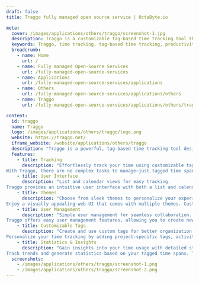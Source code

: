 ```yaml
---
draft: false
title: Traggo fully managed open source service | OctaByte.io

meta:
  cover: /images/applications/others/traggo/screenshot-1.jpg
  description: Traggo is a customizable tag-based time tracking tool that allows users to track time based on projects, task types, and more, offering a sleek interface and powerful user management features.
  keywords: Traggo, time tracking, tag-based time tracking, productivity tool, time management, project tracking, task tracking, time tracking for teams, customizable time tracking, work productivity, track time efficiently
  breadcrumb:
    - name: Home
      url: /
    - name: Fully managed Open-Source Services
      url: /fully-managed-open-source-services
    - name: Applications
      url: /fully-managed-open-source-services/applications
    - name: Others
      url: /fully-managed-open-source-services/applications/others
    - name: Traggo
      url: /fully-managed-open-source-services/applications/others/traggo

content:
  id: traggo
  name: Traggo
  logo: /images/applications/others/traggo/logo.png
  website: https://traggo.net/
  iframe_website: /website/applications/others/traggo
  description: "Traggo is a powerful, tag-based time tracking tool designed to enhance productivity and offer deep insights into how your time is spent. Unlike traditional time tracking apps that rely on task-based tracking, Traggo offers a unique approach by allowing users to track time using customizable tags. Whether you're managing multiple projects, categorizing tasks by type (such as emails, meetings, or programming), or simply seeking a better overview of your day, Traggo makes it easy to track your time in a way that fits your needs. With a clean user interface, multiple viewing options, and robust management features, Traggo empowers you to stay organized, improve your time management, and boost productivity."
  features:
    - title: Tracking
      description: "Effortlessly track your time using customizable tags.
With Traggo, there are no complex tasks to manage—just tagged time spans. Whether you're working on multiple projects or organizing your day into various activities, you can track time precisely as you see fit."
    - title: User Interface
      description: "List and calendar views for easy tracking.
Traggo provides an intuitive user interface with both a list and calendar view, making it easy to visualize your tracked time and stay organized throughout the day."
    - title: Themes
      description: "Choose from sleek themes to personalize your experience.
Enjoy a visually appealing web UI that comes with multiple themes. Customize the interface to suit your preferences and keep your time-tracking experience engaging and efficient."
    - title: User Management
      description: "Simple user management for seamless collaboration.
Traggo offers easy user management features, allowing you to create new users, assign time entries, and customize dashboards for an enhanced collaborative experience."
    - title: Customizable Tags
      description: "Create and use custom tags for better organization.
Personalize your time tracking by adding project-specific tags, activity tags, or any other categories that help you sort and analyze your time more effectively."
    - title: Statistics & Insights
      description: "Gain insights into your time usage with detailed statistics.
Track trends and generate statistics based on your tagged time spans. This feature helps you understand where your time goes, giving you valuable insights for better decision-making and productivity improvements."
  screenshots:
    - /images/applications/others/traggo/screenshot-1.png
    - /images/applications/others/traggo/screenshot-2.png
---
```

